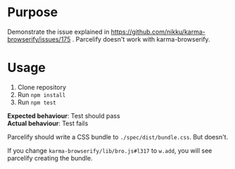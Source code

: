 # Purpose

Demonstrate the issue explained in https://github.com/nikku/karma-browserify/issues/175 .
Parcelify doesn't work with karma-browserify.

# Usage

1. Clone repository
2. Run `npm install`
3. Run `npm test`

__Expected behaviour__: Test should pass  
__Actual behaviour__: Test fails

Parcelify should write a CSS bundle to `./spec/dist/bundle.css`. But doesn't.  

If you change `karma-browserify/lib/bro.js#l317` to `w.add`, you will see parcelify creating the bundle.
